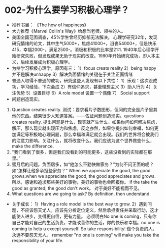 # 002-为什么要学习积极心理学？
- 推荐书目： 《The how of happiness》 
- 大力推荐《Marvel Collin's Way》给想当老师、领袖的人。
-  美国全国范围调查，45%学生曾经历抑郁无法解决。 心理学研究32年，发现研究情绪的论文，其中生气5000+，焦虑41000+，沮丧54000+，但是快乐415，幸福2000-，满足2500-。消极和积极的比率是21:1. 1940年后心理学开始研究失败，但发现成果无助于现实的改变。1980年开始研究成功，即人本主义，后续发展成为积极心理学。 
-  为啥学习积极心理学，原因有三： 
1）focus creats reality 
2）being happy并不是解决unhappy 
3）解决负面情绪的关键在于关注正面情绪
- 普通人取得不普通的成功，研究这些人发现有以下共性：
1）乐观：这次没成功，学习经验，下次会成 
2）有信仰追求，甚至理想主义 
3）助人行为 
4）关注优势 
5）设置目标
6）A role model 设置一个偶像
7） Social support
- 问题创造现实。 
1) Question creates reality.
测试：要求看片子数图形，但问的完全是片子里其他的东西。结果很少人知道答案。——佐证问题创造现实。questions creates reality. 提出问题是什么，现实就产生什么。如果你问如何解决焦虑，解压，那么现实就出现压力和焦虑。反之亦然，如果你提出如何幸福，如何更加满足等积极地心理问题，那么幸福和满足就会出现。我们的世界将会被我们的注意力影响。关注什么，就将改变什么。我们应该为这个世界做些什么，make the difference. 
2) "我们看到了很多，但是我们没看到的可能更多，这些没看到的实际都在那里。” 
3) 蜜月后的问题，负面居多，如“他怎么不勤快做家务？”为何不问正面的呢？如“怎样让他多承担些家务？”
When we appreciate the good, the good grows.when we appreciate the good, the good appreciates and grows.
所以，感谢和追求那些美好的事物，美好的事物也会回报你。
if the take the good as granted, the good don't work。
对于美好不能视而不见。 
4) What questions are we going to ask? By definition, then understand. 
- 关于成长： 
1）Having a role model is the best way to grow.
2）遇到问题，不应该怨天尤人，应该先分析定位定义，然后承担责任并采取行动，这才能使人进步，变得更自信，更有力量。
必须明白No one is coming，只有你自己才能对自己的生活负责，才能改善你的生活，你的快乐和幸福。no one is coming to help u except yourself. So take responsibility! 
做个负责的人，永远不要怨天尤人。 remember "no one is coming" will make you take the responsibility of your life. 
